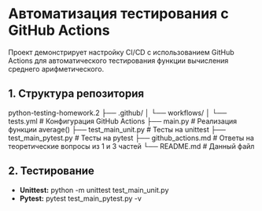 # Автоматизация тестирования с GitHub Actions

Проект демонстрирует настройку CI/CD с использованием GitHub Actions для автоматического тестирования функции вычисления среднего арифметического.

## 1. Структура репозитория
python-testing-homework.2
├── .github/
│ └── workflows/
│   └── tests.yml # Конфигурация GitHub Actions
├── main.py # Реализация функции average()
├── test_main_unit.py # Тесты на unittest
├── test_main_pytest.py # Тесты на pytest
├── github_actions.md # Ответы на теоретические вопросы из 1 и 3 частей
└── README.md # Данный файл
## 2. Тестирование
- **Unittest:**
  python -m unittest test_main_unit.py
- **Pytest:**
  pytest test_main_pytest.py -v
